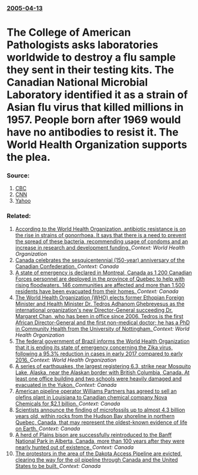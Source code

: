 ### [2005-04-13](/news/2005/04/13/index.md)

#  The College of American Pathologists asks laboratories worldwide to destroy a flu sample they sent in their testing kits. The Canadian National Microbial Laboratory identified it as a strain of Asian flu virus that killed millions in 1957. People born after 1969 would have no antibodies to resist it. The World Health Organization supports the plea. 




### Source:

1. [CBC](http://www.cbc.ca/health/story/2005/04/12/flu-vials050412.html)
2. [CNN](http://www.cnn.com/2005/HEALTH/04/12/flu.recall/)
3. [Yahoo](http://story.news.yahoo.com/news?tmpl=story&cid=514&e=7&u=/ap/20050412/ap_on_he_me/pandemic_flu_labs)

### Related:

1. [According to the World Health Organization, antibiotic resistance is on the rise in strains of gonorrhoea. It says that there is a need to prevent the spread of these bacteria, recommending usage of condoms and an increase in research and development funding.  ](/news/2017/07/7/according-to-the-world-health-organization-antibiotic-resistance-is-on-the-rise-in-strains-of-gonorrhoea-it-says-that-there-is-a-need-to-p.md) _Context: World Health Organization_
2. [Canada celebrates the sesquicentennial (150-year) anniversary of the Canadian Confederation. ](/news/2017/07/1/canada-celebrates-the-sesquicentennial-150-year-anniversary-of-the-canadian-confederation.md) _Context: Canada_
3. [A state of emergency is declared in Montreal, Canada as 1,200 Canadian Forces personnel are deployed in the province of Quebec to help with rising floodwaters. 146 communities are affected and more than 1,500 residents have been evacuated from their homes. ](/news/2017/05/7/a-state-of-emergency-is-declared-in-montreal-canada-as-1-200-canadian-forces-personnel-are-deployed-in-the-province-of-quebec-to-help-with.md) _Context: Canada_
4. [The World Health Organization (WHO) elects former Ethopian Foreign Minister and Health Minister Dr. Tedros Adhanom Ghebreyesus as the international organization's new Director-General succeeding Dr. Margaret Chan, who has been in office since 2006. Tedros is the first African Director-General and the first non-medical doctor; he has a PhD in Community Health from the University of Nottingham. ](/news/2017/05/23/the-world-health-organization-who-elects-former-ethopian-foreign-minister-and-health-minister-dr-tedros-adhanom-ghebreyesus-as-the-intern.md) _Context: World Health Organization_
5. [The federal government of Brazil informs the World Health Organization that it is ending its state of emergency concerning the Zika virus, following a 95.3% reduction in cases in early 2017 compared to early 2016. ](/news/2017/05/11/the-federal-government-of-brazil-informs-the-world-health-organization-that-it-is-ending-its-state-of-emergency-concerning-the-zika-virus-f.md) _Context: World Health Organization_
6. [A series of earthquakes, the largest registering 6.3, strike near Mosquito Lake, Alaska, near the Alaskan border with British Columbia, Canada. At least one office building and two schools were heavily damaged and evacuated in the Yukon. ](/news/2017/05/1/a-series-of-earthquakes-the-largest-registering-6-3-strike-near-mosquito-lake-alaska-near-the-alaskan-border-with-british-columbia-cana.md) _Context: Canada_
7. [American pipeline operator Williams Partners has agreed to sell an olefins plant in Louisiana to Canadian chemical company Nova Chemicals for $2.1 billion. ](/news/2017/04/17/american-pipeline-operator-williams-partners-has-agreed-to-sell-an-olefins-plant-in-louisiana-to-canadian-chemical-company-nova-chemicals-fo.md) _Context: Canada_
8. [Scientists announce the finding of microfossils up to almost 4.3 billion years old, within rocks from the Hudson Bay shoreline in northern Quebec, Canada, that may represent the oldest-known evidence of life on Earth. ](/news/2017/03/1/scientists-announce-the-finding-of-microfossils-up-to-almost-4-3-billion-years-old-within-rocks-from-the-hudson-bay-shoreline-in-northern-q.md) _Context: Canada_
9. [A herd of Plains bison are successfully reintroduced to the Banff National Park in Alberta, Canada, more than 100 years after they were nearly hunted out of existence. ](/news/2017/02/6/a-herd-of-plains-bison-are-successfully-reintroduced-to-the-banff-national-park-in-alberta-canada-more-than-100-years-after-they-were-near.md) _Context: Canada_
10. [The protestors in the area of the Dakota Access Pipeline are evicted, clearing the way for the oil pipeline through Canada and the United States to be built. ](/news/2017/02/23/the-protestors-in-the-area-of-the-dakota-access-pipeline-are-evicted-clearing-the-way-for-the-oil-pipeline-through-canada-and-the-united-st.md) _Context: Canada_
